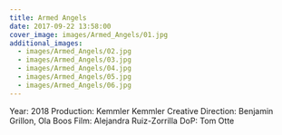 ```yaml
---
title: Armed Angels
date: 2017-09-22 13:58:00
cover_image: images/Armed_Angels/01.jpg
additional_images:
  - images/Armed_Angels/02.jpg
  - images/Armed_Angels/03.jpg
  - images/Armed_Angels/04.jpg
  - images/Armed_Angels/05.jpg
  - images/Armed_Angels/06.jpg
---
```


Year: 2018
Production: Kemmler Kemmler
Creative Direction: Benjamin Grillon, Ola Boos
Film: Alejandra Ruiz-Zorrilla
DoP: Tom Otte
